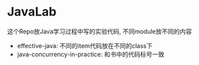 # JavaLab
这个Repo放Java学习过程中写的实验代码, 不同module放不同的内容

- effective-java: 不同的item代码放在不同的class下
- java-concurrency-in-practice: 和书中的代码标号一致